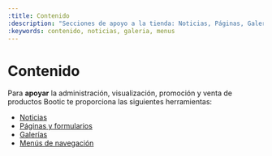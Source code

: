 ```yaml
---
:title: Contenido
:description: "Secciones de apoyo a la tienda: Noticias, Páginas, Galerías, Menus"
:keywords: contenido, noticias, galeria, menus
---
```


# Contenido

Para **apoyar** la administración, visualización, promoción y venta de productos Bootic te proporciona las siguientes
herramientas:

* [Noticias](/es/administracion/contenido/noticias)
* [Páginas y formularios](/es/administracion/contenido/paginas_y_formularios)
* [Galerías](/es/administracion/contenido/galerias)
* [Menús de navegación](/es/administracion/contenido/navegacion)
